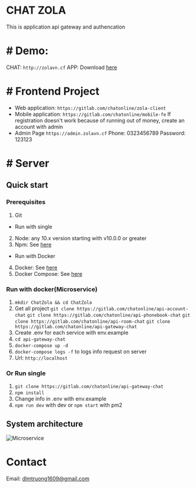 # CHAT ZOLA

This is application api gateway and authencation
# # Demo: 
CHAT: `http://zolavn.cf`
APP: Download [here]()
# # Frontend Project
- Web application: `https://gitlab.com/chatonline/zola-client`
- Mobile application: `https://gitlab.com/chatonline/mobile-fe`
If registration doesn't work because of running out of money, create an account with admin
- Admin Page `https://admin.zolavn.cf` 
  Phone: 0323456789
  Password: 123123
# # Server
## Quick start
### Prerequisites

1. Git
- Run with single
2. Node: any 10.x version starting with v10.0.0 or greater
3. Npm: See [here](https://www.npmjs.com/)
- Run with Docker
4. Docker: See [here](https://www.docker.com/get-started)
5. Docker Compose: See [here](https://docs.docker.com/compose/install/)
### Run with docker(Microservice)
1. `mkdir ChatZola && cd ChatZola`
2. Get all project
`git clone https://gitlab.com/chatonline/api-account-chat`
`git clone https://gitlab.com/chatonline/api-phonebook-chat`
`git clone https://gitlab.com/chatonline/api-room-chat`
`git clone https://gitlab.com/chatonline/api-gateway-chat`
3. Create .env for each service with env.example
4. `cd api-gateway-chat`
5. `docker-compose up -d`
6. `docker-compose logs -f` to logs info request on server
7. Url: `http://localhost`

### Or Run single
1. `git clone https://gitlab.com/chatonline/api-gateway-chat`
2. `npm install`
3. Change info in .env with env.example
4. `npm run dev` with dev or `npm start` with pm2 

## System architecture
![Microservice](https://minhtruong.s3.ap-southeast-1.amazonaws.com/de584886-3652-4e43-9151-4c72d588f404.png)

# Contact
Email: dlmtruong1609@gmail.com
